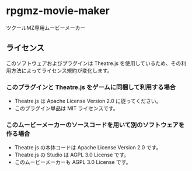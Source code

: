 # rpgmz-movie-maker

ツクールMZ専用ムービーメーカー

## ライセンス

このソフトウェアおよびプラグインは Theatre.js を使用しているため、その利用方法によってライセンス規約が変化します。

### このプラグインと Theatre.js をゲームに同梱して利用する場合

- Theatre.js は Apache License Version 2.0 に従ってください。
- このプラグイン単品は MIT ライセンスです。

### このムービーメーカーのソースコードを用いて別のソフトウェアを作る場合

- Theatre.js の本体コードは Apache License Version 2.0 です。
- Theatre.js の Studio は AGPL 3.0 License です。
- このムービーメーカーも AGPL 3.0 License です。
